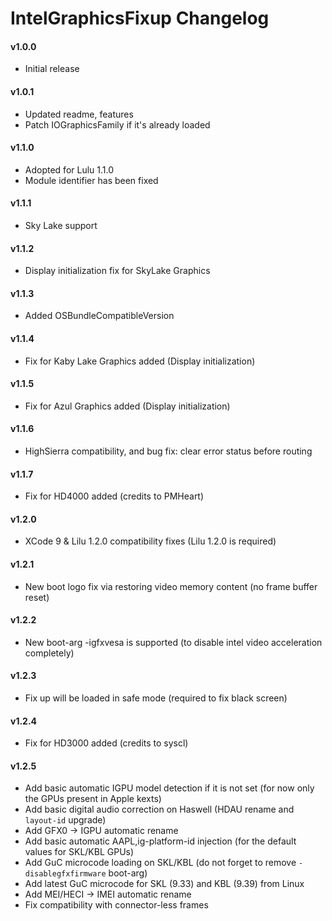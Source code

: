 IntelGraphicsFixup Changelog
============================
#### v1.0.0
- Initial release

#### v1.0.1
- Updated readme, features
- Patch IOGraphicsFamily if it's already loaded

#### v1.1.0
- Adopted for Lulu 1.1.0
- Module identifier has been fixed

#### v1.1.1
- Sky Lake support

#### v1.1.2
- Display initialization fix for SkyLake Graphics

#### v1.1.3
- Added OSBundleCompatibleVersion

#### v1.1.4
- Fix for Kaby Lake Graphics added (Display initialization)

#### v1.1.5
- Fix for Azul Graphics added (Display initialization)

#### v1.1.6
- HighSierra compatibility, and bug fix: clear error status before routing

#### v1.1.7
- Fix for HD4000 added (credits to PMHeart)

#### v1.2.0
- XCode 9 & Lilu 1.2.0 compatibility fixes (Lilu 1.2.0 is required)

#### v1.2.1
- New boot  logo fix via restoring video memory content (no frame buffer reset)

#### v1.2.2
- New boot-arg -igfxvesa is supported (to disable intel video acceleration completely)

#### v1.2.3
- Fix up will be loaded in safe mode (required to fix black screen)

#### v1.2.4
- Fix for HD3000 added (credits to syscl)

#### v1.2.5
- Add basic automatic IGPU model detection if it is not set (for now only the GPUs present in Apple kexts)
- Add basic digital audio correction on Haswell (HDAU rename and `layout-id` upgrade)
- Add GFX0 -> IGPU automatic rename
- Add basic automatic AAPL,ig-platform-id injection (for the default values for SKL/KBL GPUs)
- Add GuC microcode loading on SKL/KBL (do not forget to remove `-disablegfxfirmware` boot-arg)
- Add latest GuC microcode for SKL (9.33) and KBL (9.39) from Linux
- Add MEI/HECI -> IMEI automatic rename
- Fix compatibility with connector-less frames
